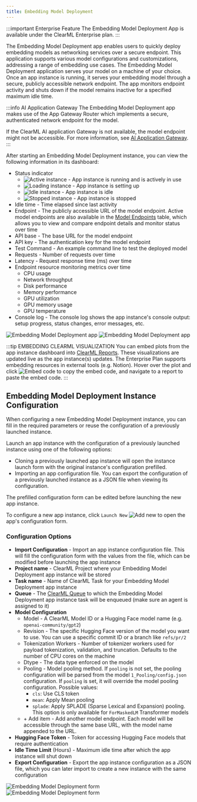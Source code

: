 ```yaml
---
title: Embedding Model Deployment
---
```


:::important Enterprise Feature
The Embedding Model Deployment App is available under the ClearML Enterprise plan.
:::

The Embedding Model Deployment app enables users to quickly deploy embedding models as networking services over a secure
endpoint. This application supports various model configurations and customizations, addressing a range of embedding use
cases. The Embedding Model Deployment application serves your model on a machine of your choice. Once an app instance is
running, it serves your embedding model through a secure, publicly accessible network endpoint. The app monitors 
endpoint activity and shuts down if the model remains inactive for a specified maximum idle time.

:::info AI Application Gateway
The Embedding Model Deployment app makes use of the App Gateway Router which implements a secure, authenticated 
network endpoint for the model.

If the ClearML AI application Gateway is not available, the model endpoint might not be accessible. 
For more information, see [AI Application Gateway](../../deploying_clearml/enterprise_deploy/appgw.md).
:::

After starting an Embedding Model Deployment instance, you can view the following information in its dashboard:
* Status indicator
  * <img src="/docs/latest/icons/ico-embedding-model-active.svg" alt="Active instance" className="icon size-md space-sm" /> - App instance is running and is actively in use
  * <img src="/docs/latest/icons/ico-embedding-model-loading.svg" alt="Loading instance" className="icon size-md space-sm" /> - App instance is setting up
  * <img src="/docs/latest/icons/ico-embedding-model-idle.svg" alt="Idle instance" className="icon size-md space-sm" /> - App instance is idle
  * <img src="/docs/latest/icons/ico-embedding-model-stopped.svg" alt="Stopped instance" className="icon size-md space-sm" /> - App instance is stopped
* Idle time - Time elapsed since last activity 
* Endpoint - The publicly accessible URL of the model endpoint. Active model endpoints are also available in the 
  [Model Endpoints](../webapp_model_endpoints.md) table, which allows you to view and compare endpoint details and 
  monitor status over time
* API base - The base URL for the model endpoint
* API key - The authentication key for the model endpoint
* Test Command - An example command line to test the deployed model
* Requests - Number of requests over time
* Latency - Request response time (ms) over time
* Endpoint resource monitoring metrics over time
  * CPU usage 
  * Network throughput 
  * Disk performance 
  * Memory performance 
  * GPU utilization 
  * GPU memory usage 
  * GPU temperature
* Console log - The console log shows the app instance's console output: setup progress, status changes, error messages, etc.

![Embedding Model Deployment app](../../img/apps_embedding_model_deployment.png#light-mode-only)
![Embedding Model Deployment app](../../img/apps_embedding_model_deployment_dark.png#dark-mode-only)

:::tip EMBEDDING CLEARML VISUALIZATION
You can embed plots from the app instance dashboard into [ClearML Reports](../webapp_reports.md). These visualizations 
are updated live as the app instance(s) updates. The Enterprise Plan supports embedding resources in 
external tools (e.g. Notion). Hover over the plot and click <img src="/docs/latest/icons/ico-plotly-embed-code.svg" alt="Embed code" className="icon size-md space-sm" /> 
to copy the embed code, and navigate to a report to paste the embed code.
:::

## Embedding Model Deployment Instance Configuration

When configuring a new Embedding Model Deployment instance, you can fill in the required parameters or reuse the 
configuration of a previously launched instance. 

Launch an app instance with the configuration of a previously launched instance using one of the following options:
* Cloning a previously launched app instance will open the instance launch form with the original instance's 
configuration prefilled.
* Importing an app configuration file. You can export the configuration of a previously launched instance as a JSON file 
when viewing its configuration.

The prefilled configuration form can be edited before launching the new app instance.

To configure a new app instance, click `Launch New` <img src="/docs/latest/icons/ico-add.svg" alt="Add new" className="icon size-md space-sm" /> 
to open the app's configuration form.

### Configuration Options
* **Import Configuration** - Import an app instance configuration file. This will fill the configuration form with the 
values from the file, which can be modified before launching the app instance
* **Project name** - ClearML Project where your Embedding Model Deployment app instance will be stored
* **Task name** - Name of ClearML Task for your Embedding Model Deployment app instance
* **Queue** - The [ClearML Queue](../../fundamentals/agents_and_queues.md#what-is-a-queue) to which the Embedding Model 
Deployment app instance task will be enqueued (make sure an agent is assigned to it)
* **Model Configuration**
  * Model - A ClearML Model ID or a Hugging Face model name (e.g. `openai-community/gpt2`)
  * Revision - The specific Hugging Face version of the model you want to use. You can use a specific commit ID or a 
  branch like `refs/pr/2`
  * Tokenization Workers - Number of tokenizer workers used for payload tokenization, validation, and truncation. 
  Defaults to the number of CPU cores on the machine
  * Dtype - The data type enforced on the model
  * Pooling - Model pooling method. If `pooling` is not set, the pooling configuration will be parsed from the model 
  `1_Pooling/config.json` configuration. If `pooling` is set, it will override the model pooling configuration. Possible 
  values: 
    * `cls`: Use CLS token
    * `mean`: Apply Mean pooling 
    * `splade`: Apply SPLADE (Sparse Lexical and Expansion) pooling. This option is only available for `ForMaskedLM` 
    Transformer models
  * \+ Add item - Add another model endpoint. Each model will be accessible through the same base URL, with the model 
  name appended to the URL.  
* **Hugging Face Token** - Token for accessing Hugging Face models that require authentication
* **Idle Time Limit** (Hours) - Maximum idle time after which the app instance will shut down
* **Export Configuration** - Export the app instance configuration as a JSON file, which you can later import to create a 
new instance with the same configuration

<div class="max-w-65">

![Embedding Model Deployment form](../../img/apps_embedding_model_deployment_form.png#light-mode-only)
![Embedding Model Deployment form](../../img/apps_embedding_model_deployment_form_dark.png#dark-mode-only)

</div>